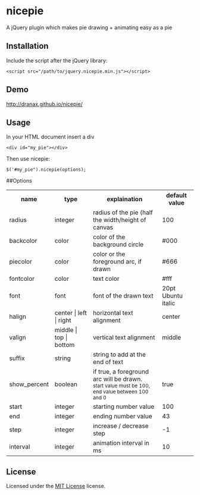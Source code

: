 nicepie
=======

A jQuery plugin which makes pie drawing + animating easy as a pie

## Installation

Include the script after the jQuery library:

    <script src="/path/to/jquery.nicepie.min.js"></script>
    
## Demo

http://dranax.github.io/nicepie/

## Usage

In your HTML document insert a div

    <div id="my_pie"></div>

Then use nicepie:

    $('#my_pie").nicepie(options);

##Options

<table cellpadding="10">
    <tr>
        <th>name</th>
        <th>type</th>
        <th>explaination</th>
        <th>default value</th>
    </tr>
    <tr>
        <td>radius</td>
        <td>integer</td>
        <td>radius of the pie (half the width/height of canvas</td>
        <td>100</td>
    </tr>
    <tr>
        <td>backcolor</td>
        <td>color</td>
        <td>color of the background circle</td>
        <td>#000</td>
    </tr>
    <tr>
        <td>piecolor</td>
        <td>color</td>
        <td>color or the foreground arc, if drawn</td>
        <td>#666</td>
    </tr>
    <tr>
        <td>fontcolor</td>
        <td>color</td>
        <td>text color</td>
        <td>#fff</td>
    </tr>
    <tr>
        <td>font</td>
        <td>font</td>
        <td>font of the drawn text</td>
        <td>20pt Ubuntu italic</td>
    </tr>
    <tr>
        <td>halign</td>
        <td>center | left | right</td>
        <td>horizontal text alignment</td>
        <td>center</td>
    </tr>
    <tr>
        <td>valign</td>
        <td>middle | top | bottom</td>
        <td>vertical text alignment</td>
        <td>middle</td>
    </tr>
    <tr>
        <td>suffix</td>
        <td>string</td>
        <td>string to add at the end of text</td>
        <td></td>
    </tr>
    <tr>
        <td>show_percent</td>
        <td>boolean</td>
        <td>if true, a foreground arc will be drawn.<br />
        <small>start value must be 100, end value between 100 and 0</small></td>
        <td>true</td>
    </tr>
    <tr>
        <td>start</td>
        <td>integer</td>
        <td>starting number value</small>
        <td>100</td>
    </tr>
    <tr>
        <td>end</td>
        <td>integer</td>
        <td>ending number value</td>
        <td>43</td>
    </tr>
    <tr>
        <td>step</td>
        <td>integer</td>
        <td>increase / decrease step</td>
        <td>-1</td>
    </tr>
    <tr>
        <td>interval</td>
        <td>integer</td>
        <td>animation interval in ms</td>
        <td>10</td>
    </tr>
</table>

## License

Licensed under the [MIT License](http://www.opensource.org/licenses/mit-license.php) license.
